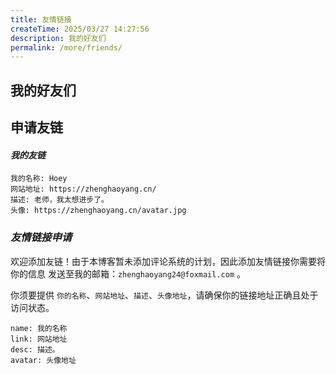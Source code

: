 ```yaml
---
title: 友情链接
createTime: 2025/03/27 14:27:56
description: 我的好友们
permalink: /more/friends/
---
```


## 我的好友们

<AllFriendContent/>



## 申请友链

#### _我的友链_

```
我的名称: Hoey
网站地址: https://zhenghaoyang.cn/
描述: 老师，我太想进步了。
头像: https://zhenghaoyang.cn/avatar.jpg
```

### _友情链接申请_

欢迎添加友链！由于本博客暂未添加评论系统的计划，因此添加友情链接你需要将 你的信息 发送至我的邮箱：`zhenghaoyang24@foxmail.com` 。


你须要提供 `你的名称`、`网站地址`、`描述`、`头像地址`，请确保你的链接地址正确且处于访问状态。

```
name: 我的名称
link: 网站地址
desc: 描述。
avatar: 头像地址
```
